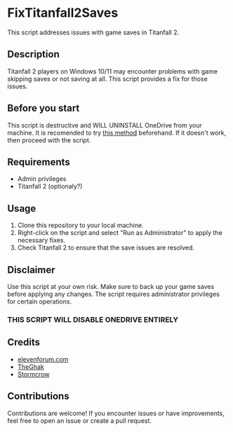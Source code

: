 # FixTitanfall2Saves

This script addresses issues with game saves in Titanfall 2.

## Description

Titanfall 2 players on Windows 10/11 may encounter problems with game skipping saves or not saving at all. This script provides a fix for those issues.

## Before you start
This script is destructive and WILL UNINSTALL OneDrive from your machine. It is recomended to try [this method](https://steamcommunity.com/app/1237970/discussions/0/4625714282758978393/) beforehand. If it doesn't work, then proceed with the script.

## Requirements
- Admin privileges
- Titanfall 2 (optionaly?)

## Usage

1. Clone this repository to your local machine.
2. Right-click on the script and select "Run as Administrator" to apply the necessary fixes.
3. Check Titanfall 2 to ensure that the save issues are resolved.

## Disclaimer

Use this script at your own risk. Make sure to back up your game saves before applying any changes. The script requires administrator privileges for certain operations.
### THIS SCRIPT WILL DISABLE ONEDRIVE ENTIRELY

## Credits
- [elevenforum.com](https://www.elevenforum.com/t/move-or-restore-default-location-of-documents-folder-in-windows-11.8708/)
- [TheGhak](https://steamcommunity.com/app/1237970/discussions/0/2515771867780820333/)
- [Stormcrow](https://steamcommunity.com/app/1237970/discussions/0/4625714282758978393/)

## Contributions

Contributions are welcome! If you encounter issues or have improvements, feel free to open an issue or create a pull request.
